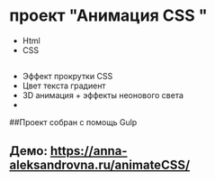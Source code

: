 # проект "Анимация CSS "

- Html
- CSS


##

- Эффект прокрутки CSS
- Цвет текста градиент
- 3D анимация + эффекты неонового света
-

##Проект собран с помощь Gulp

## Демо: https://anna-aleksandrovna.ru/animateCSS/
